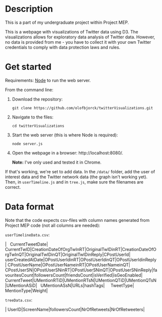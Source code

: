 # Description

This is a part of my undergraduate project within Project MEP.

This is a webpage with visualizations of Twitter data using D3. The visualizations allows for exploratory data analysis of Twitter data. However, no data is provided from me - you have to collect it with your own Twitter credentials to comply with data protection laws and rules.

# Get started

Requirements: [Node](https://nodejs.org/en/) to run the web server.

From the command line:


1. Download the repository:

    `
    git clone https://github.com/olofbjorck/twitterVisualizations.git
    `

2. Navigate to the files:

    `
    cd twitterVisualizations
    `

3. Start the web server (this is where Node is required):

    `
    node server.js
    `

4. Open the webpage in a browser: http://localhost:8080/.

    **Note:** I've only used and tested it in Chrome.
    
    
If that's working, we're set to add data. In the `/data/` folder, add the user of interest data and the Twitter network data (the graph isn't working yet). Then, in `userTimeline.js` and in `tree.js`, make sure the filenames are correct.


# Data format

Note that the code expects csv-files with column names generated from Project MEP code (not all columns are needed):


`userTimelineData.csv`:

|   CurrentTweetDate|       CurrentTwID|CreationDateOfOrgTwInRT|OriginalTwIDinRT|CreationDateOfOrgTwInQT|OriginalTwIDinQT|OriginalTwIDinReply|CPostUserId|  userCreatedAtDate|OPostUserIdinRT|OPostUserIdinQT|OPostUserIdinReply|  CPostUserName|OPostUserNameinRT|OPostUserNameinQT|    CPostUserSN|OPostUserSNinRT|OPostUserSNinQT|OPostUserSNinReply|favouritesCount|followersCount|friendsCount|isVerified|isGeoEnabled|        CurrentTweet|UMentionRTiD|UMentionRTsN|UMentionQTiD|UMentionQTsN|UMentionASiD|   UMentionASsN|URLs|hashTags|     TweetType|    MentionType|Weight|



`treeData.csv`:

|   UserID|ScreenName|followersCount|NrOfRetweets|NrOfRetweeters|


